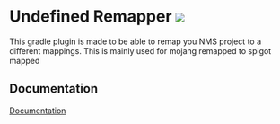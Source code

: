 # Undefined Remapper [![](https://dcbadge.limes.pink/api/server/https://discord.gg/NtWa9e3vv3?style=flat)](https://discord.gg/NtWa9e3vv3)

This gradle plugin is made to be able to remap you NMS project to a different mappings. This is mainly used for mojang remapped to spigot mapped

## Documentation
[Documentation](https://docs.undefinedcreation.com/)

